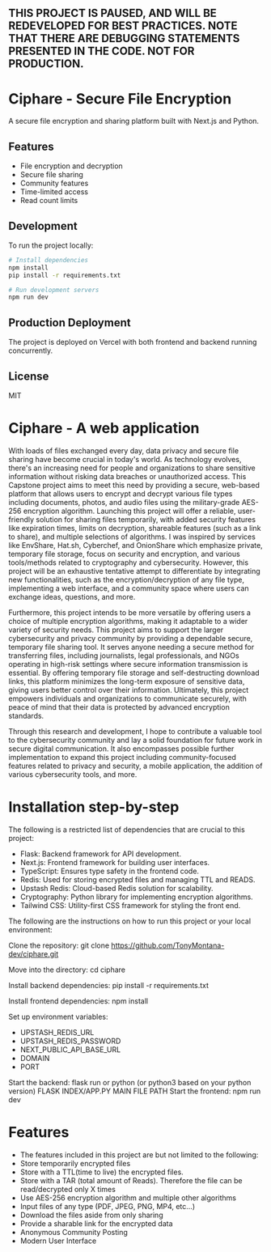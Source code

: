## THIS PROJECT IS PAUSED, AND WILL BE REDEVELOPED FOR BEST PRACTICES. NOTE THAT THERE ARE DEBUGGING STATEMENTS PRESENTED IN THE CODE. NOT FOR PRODUCTION.
# Ciphare - Secure File Encryption

A secure file encryption and sharing platform built with Next.js and Python.

## Features

- File encryption and decryption
- Secure file sharing
- Community features
- Time-limited access
- Read count limits

## Development

To run the project locally:

```bash
# Install dependencies
npm install
pip install -r requirements.txt

# Run development servers
npm run dev
```

## Production Deployment

The project is deployed on Vercel with both frontend and backend running concurrently.

## License

MIT

# Ciphare - A web application 
With loads of files exchanged every day, data privacy and secure file sharing have become crucial in today's world. As technology evolves, there's an increasing need for people and organizations to share sensitive information without risking data breaches or unauthorized access. This Capstone project aims to meet this need by providing a secure, web-based platform that allows users to encrypt and decrypt various file types including documents, photos, and audio files using the military-grade AES-256 encryption algorithm. Launching this project will offer a reliable, user-friendly solution for sharing files temporarily, with added security features like expiration times, limits on decryption, shareable features (such as a link to share), and multiple selections of algorithms. I was inspired by services like EnvShare, Hat.sh, Cyberchef, and OnionShare which emphasize private, temporary file storage, focus on security and encryption, and various tools/methods related to cryptography and cybersecurity. However, this project will be an exhaustive tentative attempt to differentiate by integrating new functionalities, such as the encryption/decryption of any file type, implementing a web interface, and a community space where users can exchange ideas, questions, and more.

Furthermore, this project intends to be more versatile by offering users a choice of multiple encryption algorithms, making it adaptable to a wider variety of security needs. This project aims to support the larger cybersecurity and privacy community by providing a dependable secure, temporary file sharing tool. It serves anyone needing a secure method for transferring files, including journalists, legal professionals, and NGOs operating in high-risk settings where secure information transmission is essential. By offering temporary file storage and self-destructing download links, this platform minimizes the long-term exposure of sensitive data, giving users better control over their information. Ultimately, this project empowers individuals and organizations to communicate securely, with peace of mind that their data is protected by advanced encryption standards.

Through this research and development, I hope to contribute a valuable tool to the cybersecurity community and lay a solid foundation for future work in secure digital communication. It also encompasses possible further implementation to expand this project including community-focused features related to privacy and security, a mobile application, the addition of various cybersecurity tools, and more.

# Installation step-by-step
The following is a restricted list of dependencies that are crucial to this project: 
- Flask: Backend framework for API development.
- Next.js: Frontend framework for building user interfaces.
- TypeScript: Ensures type safety in the frontend code.
- Redis: Used for storing encrypted files and managing TTL and READS.
- Upstash Redis: Cloud-based Redis solution for scalability.
- Cryptography: Python library for implementing encryption algorithms.
- Tailwind CSS: Utility-first CSS framework for styling the front end.

The following are the instructions on how to run this project or your local environment: 

Clone the repository: 
git clone https://github.com/TonyMontana-dev/ciphare.git 

Move into the directory:
cd ciphare 

Install backend dependencies: pip install -r requirements.txt 

Install frontend dependencies: npm install 

Set up environment variables: 
- UPSTASH_REDIS_URL 
- UPSTASH_REDIS_PASSWORD 
- NEXT_PUBLIC_API_BASE_URL 
- DOMAIN 
- PORT 

Start the backend: flask run or python (or python3 based on your python version) FLASK INDEX/APP.PY MAIN FILE PATH 
Start the frontend: npm run dev 

# Features
- The features included in this project are but not limited to the following: 
- Store temporarily encrypted files 
- Store with a TTL(time to live) the encrypted files. 
- Store with a TAR (total amount of Reads). Therefore the file can be read/decrypted only X times 
- Use AES-256 encryption algorithm and multiple other algorithms 
- Input files of any type (PDF, JPEG, PNG, MP4, etc…) 
- Download the files aside from only sharing 
- Provide a sharable link for the encrypted data 
- Anonymous Community Posting 
- Modern User Interface

